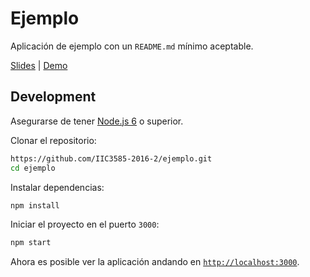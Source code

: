 # Ejemplo

Aplicación de ejemplo con un `README.md` mínimo aceptable.

[Slides](./slides.pdf) | [Demo](http://IIC3585-2016-2.github.io/ejemplo)

## Development

Asegurarse de tener [Node.js 6](https://nodejs.org) o superior.

Clonar el repositorio:

```sh
https://github.com/IIC3585-2016-2/ejemplo.git
cd ejemplo
```

Instalar dependencias:

```sh
npm install
```

Iniciar el proyecto en el puerto `3000`:

```sh
npm start
```

Ahora es posible ver la aplicación andando en [`http://localhost:3000`](http://localhost:3000).
